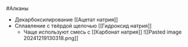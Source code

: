#Алканы 
- Декарбоксилирование [[Ацетат натрия]]
- Сплавление с твёрдой щелочью [[Гидроксид натрия]]
	- Чаще используют смесь с [[Карбонат натрия]] 
![[Pasted image 20241219130318.png]]
